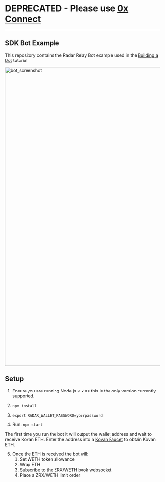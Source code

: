 # DEPRECATED - Please use [0x Connect](https://0x.org/docs/connect#introduction)
---

## SDK Bot Example

This repository contains the Radar Relay Bot example used in the [Building a Bot](https://developers.radarrelay.com/bot-tutorial) tutorial.

<img width="972" alt="bot_screenshot" src="https://user-images.githubusercontent.com/20102664/41553318-9f234f34-72ee-11e8-934a-041284e1d1e6.png">

## Setup


1. Ensure you are running Node.js `8.x` as this is the only version currently supported.

2. `npm install`

3. `export RADAR_WALLET_PASSWORD=yourpassword`

4. Run: `npm start` 

  The first time you run the bot it will output the wallet address and wait to receive Kovan ETH.
  Enter the address into a [Kovan Faucet](https://faucet.kovan.network/) to obtain Kovan ETH.

5. Once the ETH is received the bot will:
   1. Set WETH token allowance
   2. Wrap ETH
   3. Subscribe to the ZRX/WETH book websocket
   4. Place a ZRX/WETH limit order
